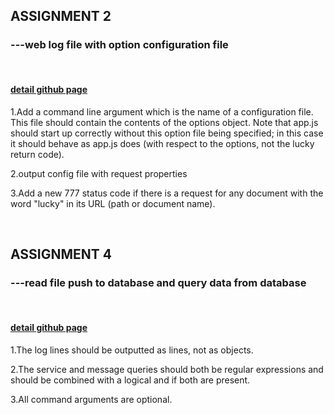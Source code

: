 


## ASSIGNMENT 2 
### ---web log file with option configuration file
<br/>

#### [detail github page](./ASS2)


1.Add a command line argument which is the name of a configuration file. This file should contain the contents of the options object. Note that app.js should start up correctly without this option file being specified; in this case it should behave as app.js does (with respect to the options, not the lucky return code).

2.output config file with request properties 

3.Add a new 777 status code if there is a request for any document with the word "lucky" in its URL (path or document name).

</br>

## ASSIGNMENT 4
### ---read file push to database and query data from database
<br/>

#### [detail github page](./ASS4)

1.The log lines should be outputted as lines, not as objects.

2.The service and message queries should both be regular expressions and should be combined with a logical and
 if both are present.
 
3.All command arguments are optional.      
